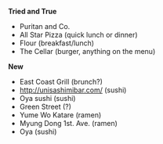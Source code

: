 **Tried and True**
- Puritan and Co.
- All Star Pizza (quick lunch or dinner)
- Flour (breakfast/lunch)
- The Cellar (burger, anything on the menu)

**New**
- East Coast Grill (brunch?)
- http://unisashimibar.com/ (sushi)
- Oya sushi (sushi)
- Green Street (?)
- Yume Wo Katare (ramen)
- Myung Dong 1st. Ave. (ramen)
- Oya (sushi)




